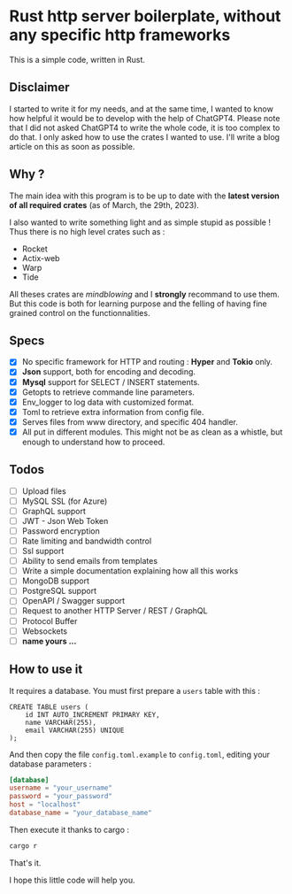 # Rust http server boilerplate, without any specific http frameworks

This is a simple code, written in Rust.

## Disclaimer

I started to write it for my needs, and at the same time, I wanted to know how helpful it would be to develop with the help of ChatGPT4.
Please note that I did not asked ChatGPT4 to write the whole code, it is too complex to do that. I only asked how to use the crates I wanted to use.
I'll write a blog article on this as soon as possible.

## Why ?

The main idea with this program is to be up to date with the **latest version of all required crates** (as of March, the 29th, 2023).

I also wanted to write something light and as simple stupid as possible ! Thus there is no high level crates such as :

* Rocket
* Actix-web
* Warp
* Tide

All theses crates are *mindblowing* and I **strongly** recommand to use them. But this code is both for learning purpose and the felling of having fine grained control on the functionnalities.

## Specs

* [x] No specific framework for HTTP and routing : **Hyper** and **Tokio** only.
* [x] **Json** support, both for encoding and decoding.
* [x] **Mysql** support for SELECT / INSERT statements.
* [x] Getopts to retrieve commande line parameters.
* [x] Env_logger to log data with customized format.
* [x] Toml to retrieve extra information from config file.
* [x] Serves files from www directory, and specific 404 handler.
* [x] All put in different modules. This might not be as clean as a whistle, but enough to understand how to proceed.

## Todos

* [ ] Upload files
* [ ] MySQL SSL (for Azure)
* [ ] GraphQL support
* [ ] JWT - Json Web Token
* [ ] Password encryption
* [ ] Rate limiting and bandwidth control
* [ ] Ssl support
* [ ] Ability to send emails from templates
* [ ] Write a simple documentation explaining how all this works
* [ ] MongoDB support
* [ ] PostgreSQL support
* [ ] OpenAPI / Swagger support
* [ ] Request to another HTTP Server / REST / GraphQL
* [ ] Protocol Buffer
* [ ] Websockets
* [ ] **name yours ...**

## How to use it 

It requires a database. You must first prepare a `users` table with this : 

```mysql
CREATE TABLE users (
    id INT AUTO_INCREMENT PRIMARY KEY,
    name VARCHAR(255),
    email VARCHAR(255) UNIQUE
);
```

And then copy the file `config.toml.example` to `config.toml`, editing your database parameters :

```toml
[database]
username = "your_username"
password = "your_password"
host = "localhost"
database_name = "your_database_name"
```

Then execute it thanks to cargo :

```bash
cargo r
```

That's it.

I hope this little code will help you. 




